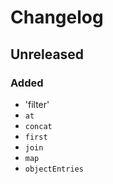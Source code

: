 # Changelog

## Unreleased
### Added
- 'filter'
- `at`
- `concat`
- `first`
- `join`
- `map`
- `objectEntries`
